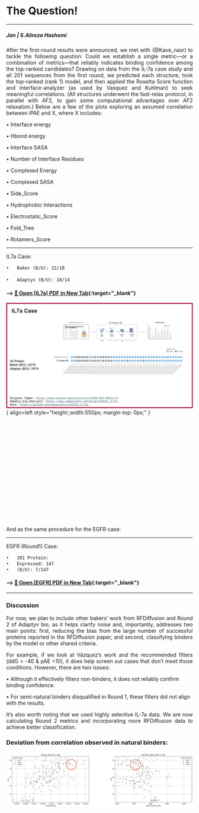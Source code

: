 # The Question!
---
##### Jan | S.Alireza Hashemi

<div style="text-align: justify"> 
After the first-round results were announced, we met with (@Kave_nasr) to tackle the following question: Could we establish a single metric—or a combination of metrics—that reliably indicates binding confidence among the top-ranked candidates?
Drawing on data from the IL-7a case study and all 201 sequences from the first round, we predicted each structure, took the top-ranked (rank 1) model, and then applied the Rosetta Score function and interface-analyzer (as used by Vasquez and Kuhlman) to seek meaningful correlations. (All structures underwent the fast-relax protocol, in parallel with AF2, to gain some computational advantages over AF2 relaxation.)
Below are a few of the plots exploring an assumed correlation between iPAE and X, where X includes:
</div>

•	Interface energy

•	Hbond energy

•	Interface SASA

•	Number of Interface Residues

•	Complexed Energy

•	Complexed SASA

•	Side_Score

•	Hydrophobic Interactions

•	Electrostatic_Score

•	Fold_Tree

•	Rotamers_Score


---

IL7a Case:

    •	Baker (B/U): 22/10

    •	Adaptyv (B/U): 18/14

#### --> [📄 Open [IL7a] PDF in New Tab](./IL7A.pdf){:target="_blank"}

![pdf](./01.png){ align=left style="height:;width:550px; margin-top: 0px;" }


<div style="height: 250px;"></div>
<br><br>


<div style="text-align: justify">
And as the same procedure for the EGFR case:
</div>

---

EGFR (Round1) Case:

    •	201 Protein:
    •	Expressed: 147
    •	(B/U): 7/147

#### --> [📄 Open [EGFR] PDF in New Tab](./EGFR.pdf){:target="_blank"}

---
### Discussion
<div style="text-align: justify"> 

For now, we plan to include other bakers’ work from RFDiffusion and Round 2 of Adaptyv bio, as it helps clarify noise and, importantly, addresses two main points: first, reducing the bias from the large number of successful proteins reported in the RFDiffusion paper, and second, classifying binders by the model or other shared criteria.

For example, if we look at Vázquez’s work and the recommended filters (ddG < -40 & pAE <10), it does help screen out cases that don’t meet those conditions. However, there are two issues:
</div>

• Although it effectively filters non-binders, it does not reliably confirm binding confidence.

• For semi-natural binders disqualified in Round 1, these filters did not align with the results.

<div style="text-align: justify"> 
It’s also worth noting that we used highly selective IL-7a data. We are now calculating Round 2 metrics and incorporating more RFDiffusion data to achieve better classification.
</div>

### Deviation from correlation observed in natural binders:

![Correlation](./Correlation.png)
